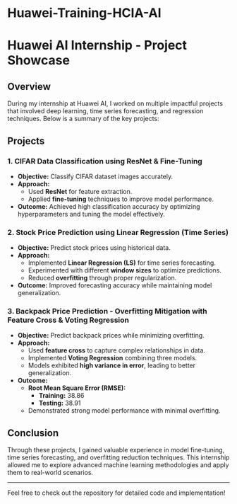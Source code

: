 # Huawei-Training-HCIA-AI
# Huawei AI Internship - Project Showcase

## Overview
During my internship at Huawei AI, I worked on multiple impactful projects that involved deep learning, time series forecasting, and regression techniques. Below is a summary of the key projects:

## Projects

### 1. CIFAR Data Classification using ResNet & Fine-Tuning
- **Objective:** Classify CIFAR dataset images accurately.
- **Approach:**
  - Used **ResNet** for feature extraction.
  - Applied **fine-tuning** techniques to improve model performance.
- **Outcome:** Achieved high classification accuracy by optimizing hyperparameters and tuning the model effectively.

### 2. Stock Price Prediction using Linear Regression (Time Series)
- **Objective:** Predict stock prices using historical data.
- **Approach:**
  - Implemented **Linear Regression (LS)** for time series forecasting.
  - Experimented with different **window sizes** to optimize predictions.
  - Reduced **overfitting** through proper regularization.
- **Outcome:** Improved forecasting accuracy while maintaining model generalization.

### 3. Backpack Price Prediction - Overfitting Mitigation with Feature Cross & Voting Regression
- **Objective:** Predict backpack prices while minimizing overfitting.
- **Approach:**
  - Used **feature cross** to capture complex relationships in data.
  - Implemented **Voting Regression** combining three models.
  - Models exhibited **high variance in error**, leading to better generalization.
- **Outcome:**
  - **Root Mean Square Error (RMSE):**
    - **Training:** 38.86
    - **Testing:** 38.91
  - Demonstrated strong model performance with minimal overfitting.

## Conclusion
Through these projects, I gained valuable experience in model fine-tuning, time series forecasting, and overfitting reduction techniques. This internship allowed me to explore advanced machine learning methodologies and apply them to real-world scenarios.

---
Feel free to check out the repository for detailed code and implementation!

